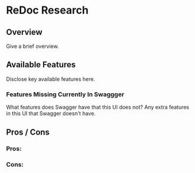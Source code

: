 # ReDoc Research

## Overview
Give a brief overview.

## Available Features
Disclose key available features here.

### Features Missing Currently In Swaggger
What features does Swagger have that this UI does not? Any extra features in this UI that Swagger doesn't have.

## Pros / Cons
### Pros:

### Cons:

